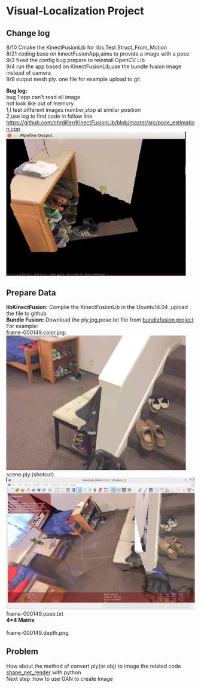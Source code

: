 # Visual-Localization Project
## Change log <br>
8/10  Cmake the KinectFusionLib for libs.Test Struct_From_Motion <br>
8/21   coding base on kinectFusionApp,aims to provide a image with a pose<br>
9/3  fixed the config bug.prepare to reinstall OpenCV Lib<br>
9/4  run the app based on KinectFusionLib,use the bundle fusion image instead of camera<br>
9/9  output mesh ply. one file for example upload to git.

**Bug log:**<br>
bug 1:app can't read all image<br>
not look like out of memory <br>
1,I test different images number,stop at similar position<br>
2,use log to find code in follow link<br>
https://github.com/chrdiller/KinectFusionLib/blob/master/src/pose_estimation.cpp
<img src="https://github.com/ICCD/Visual-Localization/blob/master/1781902426.jpg" width="480"  alt="图片加载失败"/><br>



## Prepare Data
**libKinectFusion:** Complie the KinectFusionLib in the Ubuntu14.04 ,upload the file to github <br>
**Bundle Fusion:**      Download the ply,jpg,pose.txt file from  [bundlefusion project](http://graphics.stanford.edu/projects/bundlefusion/index.html) <br>
 For example:<br>
 frame-000149.color.jpg: <br>
<img src="https://github.com/ICCD/Visual-Localization/blob/master/DataSet-example/frame-000149.color.jpg" width="480"  alt="图片加载失败"/>
<br>
scene.ply:(shotcut) <br>
<img src="https://github.com/ICCD/Visual-Localization/blob/master/DataSet-example/PLYshotcut.png" width="640"  alt="图片加载失败"/>
<br>
frame-000149.pose.txt <br>
  **4*4 Matrix**   <br><br>
frame-000149.depth.png
 ## Problem 
 How about the method of convert ply(or obj) to image
 the related code [shape_net_render](https://github.com/panmari/stanford-shapenet-renderer) with python <br>
 Next step :how to use GAN to create Image
 
 
